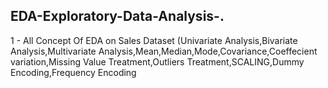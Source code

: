 ## EDA-Exploratory-Data-Analysis-.
1 - All Concept Of EDA on Sales Dataset (Univariate Analysis,Bivariate Analysis,Multivariate Analysis,Mean,Median,Mode,Covariance,Coeffecient variation,Missing Value Treatment,Outliers Treatment,SCALING,Dummy Encoding,Frequency Encoding
